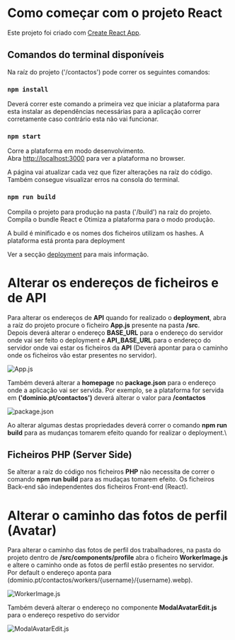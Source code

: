 # Como começar com o projeto React

Este projeto foi criado com [Create React App](https://github.com/facebook/create-react-app).

## Comandos do terminal disponíveis

Na raíz do projeto ('/contactos') pode correr os seguintes comandos:

### `npm install`

Deverá correr este comando a primeira vez que iniciar a plataforma para esta instalar as dependências necessárias para a aplicação correr corretamente caso contrário esta não vai funcionar.

### `npm start`

Corre a plataforma em modo desenvolvimento.\
Abra [http://localhost:3000](http://localhost:3000) para ver a plataforma no browser.

A página vai atualizar cada vez que fizer alterações na raíz do código.\
Também consegue visualizar erros na consola do terminal.

### `npm run build`

Compila o projeto para produção na pasta ('/build') na raíz do projeto.\
Compila o bundle React e Otimiza a plataforma para o modo produção.

A build é minificado e os nomes dos ficheiros utilizam os hashes.
A plataforma está pronta para deployment

Ver a secção [deployment](https://facebook.github.io/create-react-app/docs/deployment) para mais informação.

# Alterar os endereços de ficheiros e de API 

Para alterar os endereços de **API** quando for realizado o **deployment**, abra a raíz do projeto procure o ficheiro **App.js** presente na pasta **/src**.\
Depois deverá alterar o endereço **BASE_URL** para o endereço do servidor onde vai ser feito o deployment e **API_BASE_URL** para o endereço do servidor onde vai estar os ficheiros da **API** (Deverá apontar para o caminho onde os ficheiros vão estar presentes no servidor).

![App.js](https://webtelligence.pt/contactos/assets/github/App.jpg)

Também deverá alterar a **homepage** no **package.json** para o endereço onde a aplicação vai ser servida. Por exemplo, se a plataforma for servida em **('dominio.pt/contactos')** deverá alterar o valor para **/contactos**

![package.json](https://webtelligence.pt/contactos/assets/github/package.jpg)

Ao alterar algumas destas propriedades deverá correr o comando **npm run build** para as mudanças tomarem efeito quando for realizar o deployment.\

## Ficheiros PHP (Server Side)

Se alterar a raíz do código nos ficheiros **PHP** não necessita de correr o comando **npm run build** para as mudaças tomarem efeito. Os ficheiros Back-end são independentes dos ficheiros Front-end (React).

# Alterar o caminho das fotos de perfil (Avatar)

Para alterar o caminho das fotos de perfil dos trabalhadores, na pasta do projeto dentro de **/src/components/profile** abra o ficheiro **WorkerImage.js** e altere o caminho onde as fotos de perfil estão presentes no servidor.\
Por default o endereço aponta para (dominio.pt/contactos/workers/{username}/{username}.webp).

![WorkerImage.js](https://webtelligence.pt/contactos/assets/github/WorkerImage.jpg)

Também deverá alterar o endereço no componente **ModalAvatarEdit.js** para o endereço respetivo do servidor

![ModalAvatarEdit.js](https://webtelligence.pt/contactos/assets/github/ModalAvatarEdit.jpg)